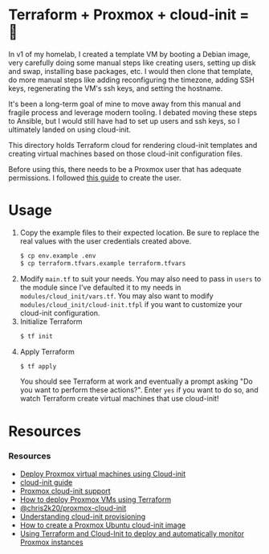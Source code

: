 Terraform + Proxmox + cloud-init = 🤌
===

In v1 of my homelab, I created a template VM by booting a Debian image, very carefully doing some manual steps like creating users, setting up disk and swap, installing base packages, etc. I would then clone that template, do more manual steps like adding reconfiguring the timezone, adding SSH keys, regenerating the VM's ssh keys, and setting the hostname.

It's been a long-term goal of mine to move away from this manual and fragile process and leverage modern tooling. I debated moving these steps to Ansible, but I would still have had to set up users and ssh keys, so I ultimately landed on using cloud-init.

This directory holds Terraform cloud for rendering cloud-init templates and creating virtual machines based on those cloud-init configuration files.

Before using this, there needs to be a Proxmox user that has adequate permissions. I followed [this guide](https://austinsnerdythings.com/2021/09/01/how-to-deploy-vms-in-proxmox-with-terraform/) to create the user.

# Usage
1. Copy the example files to their expected location. Be sure to replace the real values with the user credentials created above.
    ```sh
    $ cp env.example .env
    $ cp terraform.tfvars.example terraform.tfvars
    ```
2. Modify `main.tf` to suit your needs. You may also need to pass in `users` to the module since I've defaulted it to my needs in `modules/cloud_init/vars.tf`. You may also want to modify `modules/cloud_init/cloud-init.tfpl` if you want to customize your cloud-init configuration.
3. Initialize Terraform
    ```sh
    $ tf init
    ```
4. Apply Terraform
    ```sh
    $ tf apply
    ```
    You should see Terraform at work and eventually a prompt asking "Do you want to perform these actions?". Enter `yes` if you want to do so, and watch Terraform create virtual machines that use cloud-init!

# Resources
### Resources
- [Deploy Proxmox virtual machines using Cloud-init](https://www.norocketscience.at/blog/terraform/deploy-proxmox-virtual-machines-using-cloud-init)
- [cloud-init guide](https://registry.terraform.io/providers/Telmate/proxmox/latest/docs/guides/cloud_init)
- [Proxmox cloud-init support](https://pve.proxmox.com/wiki/Cloud-Init_Support)
- [How to deploy Proxmox VMs using Terraform](https://austinsnerdythings.com/2021/09/01/how-to-deploy-vms-in-proxmox-with-terraform/)
- [@chris2k20/proxmox-cloud-init](https://github.com/chris2k20/proxmox-cloud-init)
- [Understanding cloud-init provisioning](https://forum.proxmox.com/threads/understanding-cloud-init-provisioning.95796/#post-423655)
- [How to create a Proxmox Ubuntu cloud-init image](https://austinsnerdythings.com/2021/08/30/how-to-create-a-proxmox-ubuntu-cloud-init-image/)
- [Using Terraform and Cloud-Init to deploy and automatically monitor Proxmox instances](https://yetiops.net/posts/proxmox-terraform-cloudinit-saltstack-prometheus/)
